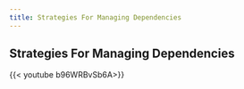 ```yaml
---
title: Strategies For Managing Dependencies
---
```


## Strategies For Managing Dependencies
{{< youtube b96WRBvSb6A>}}
